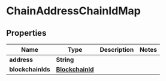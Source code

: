# ChainAddressChainIdMap

## Properties
Name | Type | Description | Notes
------------ | ------------- | ------------- | -------------
**address** | **String** |  | 
**blockchainIds** | [**BlockchainId**](BlockchainId.md) |  | 
